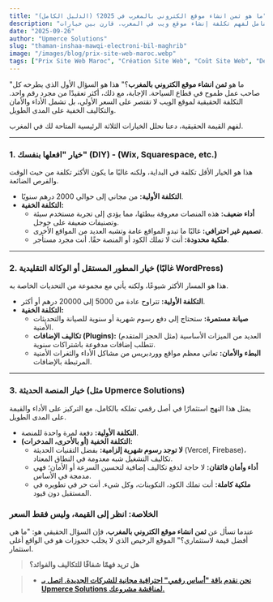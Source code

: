 ```yaml
---
title: "ما هو ثمن انشاء موقع الكتروني بالمغرب في 2025؟ (الدليل الكامل)"
description: "دليل شامل لفهم تكلفة إنشاء موقع ويب في المغرب. قارن بين خيارات DIY، المطور المستقل، والمنصات الحديثة لاكتشاف أفضل قيمة حقيقية لاستثمارك."
date: "2025-09-26"
author: "Upmerce Solutions"
slug: "thaman-inshaa-mawqi-electroni-bil-maghrib"
image: "/images/blog/prix-site-web-maroc.webp"
tags: ["Prix Site Web Maroc", "Création Site Web", "Coût Site Web", "Développeur Maroc", "Budget Web"]
---
```


"ما هو **ثمن انشاء موقع الكتروني بالمغرب**؟" هذا هو السؤال الأول الذي يطرحه كل صاحب عمل طموح في قطاع السياحة. الإجابة، مع ذلك، أكثر تعقيدًا من مجرد رقم واحد. التكلفة الحقيقية لموقع الويب لا تقتصر على السعر الأولي، بل تشمل الأداء والأمان والتكاليف الخفية على المدى الطويل.

لفهم القيمة الحقيقية، دعنا نحلل الخيارات الثلاثة الرئيسية المتاحة لك في المغرب.

---

### **1. خيار "افعلها بنفسك" (DIY) - (Wix, Squarespace, etc.)**

هذا هو الخيار الأقل تكلفة في البداية، ولكنه غالبًا ما يكون الأكثر تكلفة من حيث الوقت والفرص الضائعة.

* **التكلفة الأولية:** من مجاني إلى حوالي 2000 درهم سنويًا.
* **التكلفة الخفية:**
    * **أداء ضعيف:** هذه المنصات معروفة ببطئها، مما يؤدي إلى تجربة مستخدم سيئة وتصنيفات ضعيفة على جوجل.
    * **تصميم غير احترافي:** غالبًا ما تبدو المواقع عامة وتشبه العديد من المواقع الأخرى.
    * **ملكية محدودة:** أنت لا تملك الكود أو المنصة حقًا. أنت مجرد مستأجر.

---

### **2. خيار المطور المستقل أو الوكالة التقليدية (غالبًا WordPress)**

هذا هو المسار الأكثر شيوعًا، ولكنه يأتي مع مجموعة من التحديات الخاصة به.

* **التكلفة الأولية:** تتراوح عادة من 5000 إلى 20000 درهم أو أكثر.
* **التكلفة الخفية:**
    * **صيانة مستمرة:** ستحتاج إلى دفع رسوم شهرية أو سنوية للصيانة والتحديثات الأمنية.
    * **تكاليف الإضافات (Plugins):** العديد من الميزات الأساسية (مثل الحجز المتقدم) تتطلب إضافات مدفوعة باشتراكات سنوية.
    * **البطء والأمان:** تعاني معظم مواقع ووردبريس من مشاكل الأداء والثغرات الأمنية المرتبطة بالإضافات.

---

### **3. خيار المنصة الحديثة (مثل Upmerce Solutions)**

يمثل هذا النهج استثمارًا في أصل رقمي تملكه بالكامل، مع التركيز على الأداء والقيمة على المدى الطويل.

* **التكلفة الأولية:** دفعة لمرة واحدة للمنصة.
* **التكلفة الخفية (أو بالأحرى، المدخرات):**
    * **لا توجد رسوم شهرية إلزامية:** بفضل التقنيات الحديثة (Vercel, Firebase)، تكاليف التشغيل شبه معدومة في النطاق المعتاد.
    * **أداء وأمان فائقان:** لا حاجة لدفع تكاليف إضافية لتحسين السرعة أو الأمان؛ فهي مدمجة في الأساس.
    * **ملكية كاملة:** أنت تملك الكود، التكوينات، وكل شيء. أنت حر في تطويره في المستقبل دون قيود.

### **الخلاصة: انظر إلى القيمة، وليس فقط السعر**

عندما تسأل عن **ثمن انشاء موقع الكتروني بالمغرب**، فإن السؤال الحقيقي هو: "ما هي أفضل قيمة لاستثماري؟" الموقع الرخيص الذي لا يجلب حجوزات هو في الواقع أغلى استثمار.

> **هل تريد فهمًا شفافًا للتكاليف والفوائد؟**

> * [**نحن نقدم باقة "أساس رقمي" احترافية مجانية للشركات الجديدة. اتصل بـ Upmerce Solutions لمناقشة مشروعك.**](https://www.upmerce.com/ar#contact)